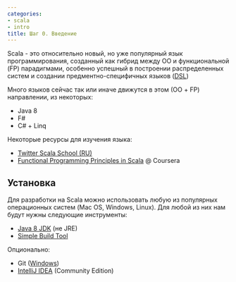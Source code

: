 ```yaml
---
categories:
- scala
- intro
title: Шаг 0. Введение
---
```


Scala - это относительно новый, но уже популярный язык программирования, созданный как гибрид между ОО и функциональной (FP) парадигмами, особенно успешный в построении распределенных систем и создании предментно-специфичных языков ([DSL](https://ru.wikipedia.org/wiki/Предметно-ориентированный_язык))

Много языков сейчас так или иначе движутся в этом (ОО + FP) направлении, из некоторых:

- Java 8
- F#
- C# + Linq

Некоторые ресурсы для изучения языка:

- [Twitter Scala School (RU)](https://twitter.github.io/scala_school/ru/index.html)
- [Functional Programming Principles in Scala](https://class.coursera.org/progfun-005) @ Coursera

## Установка

Для разработки на Scala можно использовать любую из популярных операционных систем (Mac OS, Windows, Linux).
Для любой из них нам будут нужны следующие инструменты:

- [Java 8 JDK](http://www.oracle.com/technetwork/java/javase/downloads/index.html) (не JRE)
- [Simple Build Tool](http://www.scala-sbt.org/download.html)

Опционально:

- Git ([Windows](https://msysgit.github.io/))
- [IntelliJ IDEA](https://www.jetbrains.com/idea/features/scala.html) (Community Edition)


